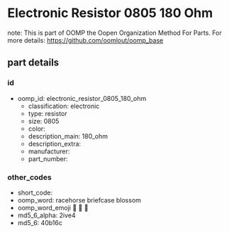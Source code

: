 # Electronic Resistor 0805 180 Ohm  

note: This is part of OOMP the Oopen Organization Method For Parts. For more details: https://github.com/oomlout/oomp_base

##  part details





### id
* oomp_id: electronic_resistor_0805_180_ohm
  * classification: electronic
  * type: resistor
  * size: 0805
  * color: 
  * description_main: 180_ohm
  * description_extra: 
  * manufacturer: 
  * part_number: 

### other_codes
* short_code: 
* oomp_word: racehorse briefcase blossom
* oomp_word_emoji :racehorse: :briefcase: :blossom:
* md5_6_alpha: 2ive4
* md5_6: 40b16c